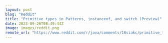 ```yaml
---
layout: post
blog: "Reddit"
title: "Primitive types in Patterns, instanceof, and switch (Preview)"
date: 2023-09-26T08:49:44Z
image: images/reddit.png
remote_url: "https://www.reddit.com/r/java/comments/16siakc/primitive_types_in_patterns_instanceof_and_switch/"
---
```

